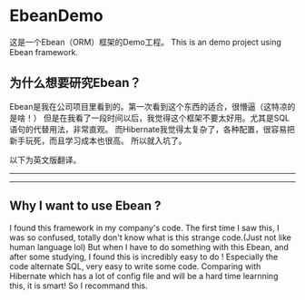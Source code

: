 # EbeanDemo
这是一个Ebean（ORM）框架的Demo工程。
This is an demo project using Ebean framework.

## 为什么想要研究Ebean？
Ebean是我在公司项目里看到的。第一次看到这个东西的适合，很懵逼（这特凉的是啥！）
但是在我看了一段时间以后，我觉得这个框架不要太好用。尤其是SQL语句的代替用法，非常直观。
而Hibernate我觉得太复杂了，各种配置，很容易把新手玩死，而且学习成本也很高。
所以就入坑了。


以下为英文版翻译。
<hr><hr>

## Why I want to use Ebean ?
I found this framework in my company's code.
The first time I saw this, I was so confused, totally don't know what is this strange code.(Just not like human language lol)
But when I have to do something with this Ebean, and after some studying, I found this is incredibly easy to do !
Especially the code alternate SQL, very easy to write some code.
Comparing with Hibernate which has a lot of config file and will be a hard time learnning this, it is smart!
So I recommand this.
